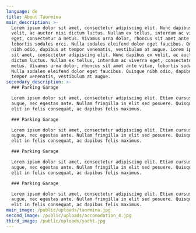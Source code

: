 ```yaml
---
language: de
title: About Taormina
main_description: >-
  Lorem ipsum dolor sit amet, consectetur adipiscing elit. Nunc dapibus ex
  velit, ac auctor nisi dictum luctus. Nullam ex tellus, interdum ac viverra
  eget, consectetur a metus. Vivamus urna dolor, rhoncus sit amet ante vitae,
  lobortis sodales orci. Nulla sodales eleifend dolor eget faucibus. Quisque
  nibh odio, dapibus at tempor venenatis, vestibulum at augue. Lorem ipsum dolor
  sit amet, consectetur adipiscing elit. Nunc dapibus ex velit, ac auctor nisi
  dictum luctus. Nullam ex tellus, interdum ac viverra eget, consectetur a
  metus. Vivamus urna dolor, rhoncus sit amet ante vitae, lobortis sodales orci.
  Nulla sodales eleifend dolor eget faucibus. Quisque nibh odio, dapibus at
  tempor venenatis, vestibulum at augue.
secondary_description: >-
  ### Parking Garage

  Lorem ipsum dolor sit amet, consectetur adipiscing elit. Etiam cursus finibus
  augue, nec egestas ante. Nullam fringilla in elit sed posuere. Quisque gravida
  elit in felis consequat, ac dapibus felis maximus.

  ### Parking Garage

  Lorem ipsum dolor sit amet, consectetur adipiscing elit. Etiam cursus finibus
  augue, nec egestas ante. Nullam fringilla in elit sed posuere. Quisque gravida
  elit in felis consequat, ac dapibus felis maximus.

  ### Parking Garage

  Lorem ipsum dolor sit amet, consectetur adipiscing elit. Etiam cursus finibus
  augue, nec egestas ante. Nullam fringilla in elit sed posuere. Quisque gravida
  elit in felis consequat, ac dapibus felis maximus.

  ### Parking Garage

  Lorem ipsum dolor sit amet, consectetur adipiscing elit. Etiam cursus finibus
  augue, nec egestas ante. Nullam fringilla in elit sed posuere. Quisque gravida
  elit in felis consequat, ac dapibus felis maximus.
main_image: /public/uploads/taormina.jpg
second_image: /public/uploads/accomodation_4.jpg
third_image: /public/uploads/yacht.jpg
---
```

